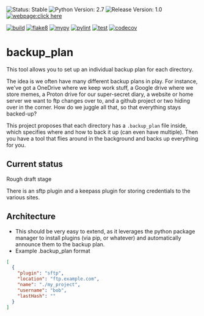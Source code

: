 ![Status: Stable](https://img.shields.io/badge/status-draft-yellow.svg?style=plastic)
![Python Version: 2.7](https://img.shields.io/badge/Python%20Version-3.8-blue.svg?style=plastic)
![Release Version: 1.0](https://img.shields.io/badge/Release%20Version-1.0-green.svg?style=plastic)
[![webpage:click here](https://img.shields.io/badge/webpage-click%20here-blue.svg?style=plastic)](https://TheHeadlessSourceMan.wordpress.com)
<!-- [![PyPI](https://img.shields.io/pypi/v/backup_plan.svg)]() -->

<!-- If you fork this repo, update the badges below to reflect your own GitHub username and project name -->
[![build](https://github.com/TheHeadlessSourceMan/backup_plan/actions/workflows/python-package.yml/badge.svg)]()
[![flake8](https://github.com/TheHeadlessSourceMan/backup_plan/actions/workflows/flake8.yml/badge.svg?event=push)]()
[![mypy](https://github.com/TheHeadlessSourceMan/backup_plan/actions/workflows/mypy.yml/badge.svg?event=push)]()
[![pylint](https://github.com/TheHeadlessSourceMan/backup_plan/actions/workflows/pylint.yml/badge.svg?event=push)]()
[![test](https://github.com/TheHeadlessSourceMan/backup_plan/actions/workflows/test.yml/badge.svg?event=push)]()
[![codecov](https://codecov.io/gh/TheHeadlessSourceMan/backup_plan/branch/main/graph/badge.svg)](https://codecov.io/gh/TheHeadlessSourceMan/backup_plan)

# backup_plan
This tool allows you to set up an individual backup plan for each directory.

The idea is we often have many different backup plans in play.  For instance, we've got a OneDrive where we keep work stuff, a Google drive where we store memes, a Proton drive for our super-secret diary, a website or home server we want to ftp changes over to, and a github project or two hiding over in the corner.  How do we juggle all that, so that everything stays backed-up?

 This project proposes that each directory has a ``.backup_plan`` file inside, which specifies where and how to back it up (can even have multiple).  Then you have a tool that flies around in the background and backs up everything for you.

## Current status
Rough draft stage

There is an sftp plugin and a keepass plugin for storing credentials to the various sites.

## Architecture
* This should be very easy to extend, as it leverages the python package manager to install plugins (via pip, or whatever) and automatically announce them to the backup plan.
* Example .backup_plan format
```json
[
  {
    "plugin": "sftp",
    "location": "ftp.example.com",
    "name": "./my_project",
    "username": "bob",
    "lastHash": ""
  }
]
```
